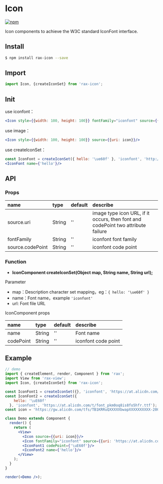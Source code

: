 # Icon 

[![npm](https://img.shields.io/npm/v/rax-icon.svg)](https://www.npmjs.com/package/rax-icon)

Icon components to achieve the W3C standard IconFont interface.

## Install

```bash
$ npm install rax-icon --save
```

## Import

```jsx
import Icon, {createIconSet} from 'rax-icon';
```

## Init

use iconfont：

```jsx
<Icon style={{width: 100, height: 100}} fontFamily="iconfont" source={{uri: '//at.alicdn.com/t/font_pkm0oq8is8fo5hfr.ttf', codePoint: '\uE60f'}}/>
```

use image：

```jsx
<Icon style={{width: 100, height: 100}} source={{uri: icon}}/>
```

use createIconSet：

```jsx
const IconFont = createIconSet({ hello: '\ue60f' }, 'iconfont', 'http://at.alicdn.com/t/font_pkm0oq8is8fo5hfr.ttf');
<IconFont name={'hello'}/>
```

## API

### Props

| name      | type       | default  | describe   |
| :--------------- | :----- | :--- | :------------------------------------- |
| source.uri       | String | ''   | image type icon URL, if it occurs, then font and codePoint two attribute failure |
| fontFamily       | String | ''   | iconfont font family                    |
| source.codePoint | String | ''   | iconfont code point                      |

### Function

- **IconComponent createIconSet(Object map, String name, String url);**

Parameter

- map：Description character set mapping，eg：`{ hello: '\ue60f' }`
- name：Font name，example `'iconfont'`
- url: Font file URL

IconComponent props

| name      | type       | default  | describe   |
| :-------- | :----- | :--- | :----------- |
| name      | String | ''   | Font name        |
| codePoint | String | ''   | iconfont code point |

## Example

```jsx
// demo
import { createElement, render, Component } from 'rax';
import View from 'rax-view';
import Icon, {createIconSet} from 'rax-icon';

const IconFont1 = createIconSet({}, 'iconfont', 'https://at.alicdn.com/t/font_pkm0oq8is8fo5hfr.ttf');
const IconFont2 = createIconSet({
    hello: '\uE60f'
  }, 'iconfont', 'https://at.alicdn.com/t/font_pkm0oq8is8fo5hfr.ttf');
const icon = 'https://gw.alicdn.com/tfs/TB1KRRuQXXXXXbwapXXXXXXXXXX-200-200.png';

class Demo extends Component {
  render() {
    return (
      <View>
        <Icon source={{uri: icon}}/>
        <Icon fontFamily="iconfont" source={{uri: 'https://at.alicdn.com/t/font_pkm0oq8is8fo5hfr.ttf', codePoint: '\uE60f'}}/>
        <IconFont1 codePoint={'\uE60f'}/>
        <IconFont2 name={'hello'}/>
      </View>
    );
  }
}

render(<Demo />);
```

